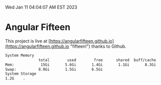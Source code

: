 Wed Jan 11 04:04:07 AM EST 2023

# Angular Fifteen


This project is live at [https://angularfifteen.github.io](https://angularfifteen.github.io "fifteen!") thanks to Github.

```bash
System Memory
               total        used        free      shared  buff/cache   available
Mem:            15Gi       5.6Gi       1.4Gi       1.1Gi       8.3Gi       8.3Gi
Swap:          8.0Gi       1.5Gi       6.5Gi
System Storage
1.2G	.
```
```bash
